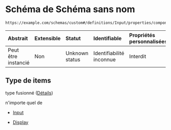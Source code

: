 # Schéma de Schéma sans nom

```txt
https://example.com/schemas/custom#/definitions/Input/properties/components/items
```



| Abstrait            | Extensible | Statut         | Identifiable             | Propriétés personnalisées | Propriétés Additionnelles | Limites d'accès | Défini dans                                                                        |
| :------------------ | :--------- | :------------- | :----------------------- | :------------------------ | :------------------------ | :-------------- | :--------------------------------------------------------------------------------- |
| Peut être instancié | Non        | Unknown status | Identifiabilité inconnue | Interdit                  | Autorisé                  | aucun           | [FRW.form.schema.json\*](../out/FRW.form.schema.json "ouvrir le schéma d'origine") |

## Type de items

type fusionné ([Détails](frw-definitions-input-properties-components-items.md))

n'importe quel de

*   [Input](frw-definitions-input.md "vérifier la définition du type")

*   [Display](frw-definitions-display.md "vérifier la définition du type")
